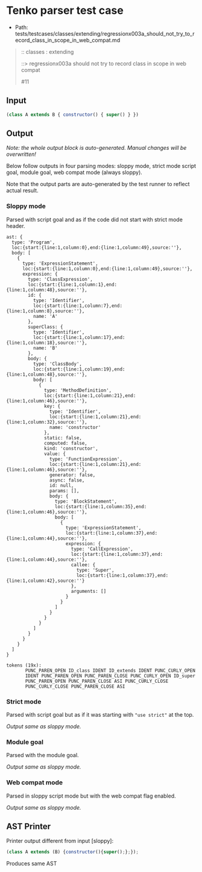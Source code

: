 # Tenko parser test case

- Path: tests/testcases/classes/extending/regressionx003a_should_not_try_to_record_class_in_scope_in_web_compat.md

> :: classes : extending
>
> ::> regressionx003a should not try to record class in scope in web compat
>
> #11

## Input

`````js
(class A extends B { constructor() { super() } })
`````

## Output

_Note: the whole output block is auto-generated. Manual changes will be overwritten!_

Below follow outputs in four parsing modes: sloppy mode, strict mode script goal, module goal, web compat mode (always sloppy).

Note that the output parts are auto-generated by the test runner to reflect actual result.

### Sloppy mode

Parsed with script goal and as if the code did not start with strict mode header.

`````
ast: {
  type: 'Program',
  loc:{start:{line:1,column:0},end:{line:1,column:49},source:''},
  body: [
    {
      type: 'ExpressionStatement',
      loc:{start:{line:1,column:0},end:{line:1,column:49},source:''},
      expression: {
        type: 'ClassExpression',
        loc:{start:{line:1,column:1},end:{line:1,column:48},source:''},
        id: {
          type: 'Identifier',
          loc:{start:{line:1,column:7},end:{line:1,column:8},source:''},
          name: 'A'
        },
        superClass: {
          type: 'Identifier',
          loc:{start:{line:1,column:17},end:{line:1,column:18},source:''},
          name: 'B'
        },
        body: {
          type: 'ClassBody',
          loc:{start:{line:1,column:19},end:{line:1,column:48},source:''},
          body: [
            {
              type: 'MethodDefinition',
              loc:{start:{line:1,column:21},end:{line:1,column:46},source:''},
              key: {
                type: 'Identifier',
                loc:{start:{line:1,column:21},end:{line:1,column:32},source:''},
                name: 'constructor'
              },
              static: false,
              computed: false,
              kind: 'constructor',
              value: {
                type: 'FunctionExpression',
                loc:{start:{line:1,column:21},end:{line:1,column:46},source:''},
                generator: false,
                async: false,
                id: null,
                params: [],
                body: {
                  type: 'BlockStatement',
                  loc:{start:{line:1,column:35},end:{line:1,column:46},source:''},
                  body: [
                    {
                      type: 'ExpressionStatement',
                      loc:{start:{line:1,column:37},end:{line:1,column:44},source:''},
                      expression: {
                        type: 'CallExpression',
                        loc:{start:{line:1,column:37},end:{line:1,column:44},source:''},
                        callee: {
                          type: 'Super',
                          loc:{start:{line:1,column:37},end:{line:1,column:42},source:''}
                        },
                        arguments: []
                      }
                    }
                  ]
                }
              }
            }
          ]
        }
      }
    }
  ]
}

tokens (19x):
       PUNC_PAREN_OPEN ID_class IDENT ID_extends IDENT PUNC_CURLY_OPEN
       IDENT PUNC_PAREN_OPEN PUNC_PAREN_CLOSE PUNC_CURLY_OPEN ID_super
       PUNC_PAREN_OPEN PUNC_PAREN_CLOSE ASI PUNC_CURLY_CLOSE
       PUNC_CURLY_CLOSE PUNC_PAREN_CLOSE ASI
`````

### Strict mode

Parsed with script goal but as if it was starting with `"use strict"` at the top.

_Output same as sloppy mode._

### Module goal

Parsed with the module goal.

_Output same as sloppy mode._

### Web compat mode

Parsed in sloppy script mode but with the web compat flag enabled.

_Output same as sloppy mode._

## AST Printer

Printer output different from input [sloppy]:

````js
(class A extends (B) {constructor(){super();};});
````

Produces same AST
